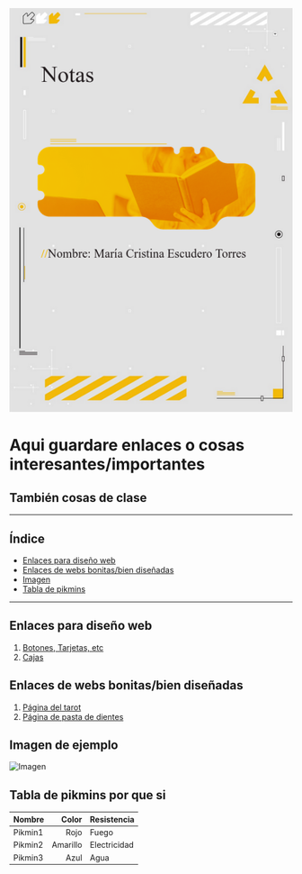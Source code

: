 <p align="center">
  <img src="portadaNotas.png" alt="Portada" width="600"/>
</p>


# Aqui guardare enlaces o cosas interesantes/importantes
## También cosas de clase

---

## Índice
- [Enlaces para diseño web](#Enlaces-para-diseño-web)
- [Enlaces de webs bonitas/bien diseñadas](#Enlaces-de-webs-bonitas/bien-diseñadas)
- [Imagen](#imagen)
- [Tabla de pikmins](#tabla-de-pikmins)

---


<!-- Esto es un parrafo y **esto esta en negrita** , *esto esta en cursiva* y `esto esta en codigo` -->

## Enlaces para diseño web
1. [Botones, Tarjetas, etc](https://uiverse.io/)
2. [Cajas](https://neumorphism.io/#deddda)

## Enlaces de webs bonitas/bien diseñadas
1. [Página del tarot](https://tarotoo.com/es/)
2. [Página de pasta de dientes](https://www.marvis.com/spain/es/)



## Imagen de ejemplo
![Imagen](frutiger.jpg)

## Tabla de pikmins por que si

| Nombre   | Color     | Resistencia  |
|----------|----------:|--------------|
| Pikmin1  | Rojo      | Fuego        |
| Pikmin2  | Amarillo  | Electricidad |
| Pikmin3  | Azul      | Agua         |
